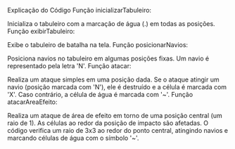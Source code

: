 <p>Explicação do Código
Função inicializarTabuleiro:

Inicializa o tabuleiro com a marcação de água (.) em todas as posições.
Função exibirTabuleiro:

Exibe o tabuleiro de batalha na tela.
Função posicionarNavios:

Posiciona navios no tabuleiro em algumas posições fixas. Um navio é representado pela letra 'N'.
Função atacar:

Realiza um ataque simples em uma posição dada. Se o ataque atingir um navio (posição marcada com 'N'), ele é destruído e a célula é marcada com 'X'. Caso contrário, a célula de água é marcada com '~'.
Função atacarAreaEfeito:

Realiza um ataque de área de efeito em torno de uma posição central (um raio de 1). As células ao redor da posição de impacto são afetadas. O código verifica um raio de 3x3 ao redor do ponto central, atingindo navios e marcando células de água com o símbolo '~'.</p>

